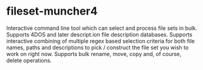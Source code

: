 fileset-muncher4
================

Interactive command line tool which can select and process file sets in bulk. Supports 4DOS and later descript.ion file description databases. Supports interactive combining of multiple regex based selection criteria for both file names, paths and descriptions to pick / construct the file set you wish to work on right now. Supports bulk rename, move, copy and, of course, delete operations.